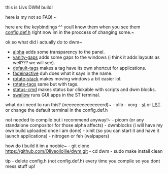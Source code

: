 this is Livs DWM build! 


here is my not so FAQ! ~

here are the keybindings ^^ youll know them when you see them [config.def.h](https://github.com/Oliveoilollie/dwm/blob/main/config.def.h) right now im in the proccess of changing some.~

ok so what did i actually do to dwm~
   - [alpha](https://dwm.suckless.org/patches/alpha/) adds some transparency to the panel.
   - [vanity-gaps](https://dwm.suckless.org/patches/vanitygaps/) adds some gaps to the windows (i think it adds layouts as well??? we will see).
   - [default-tags](https://dwm.suckless.org/patches/default_tag_apps/) makes a tag have its own shortcut for applications.   
   - [fadeinactive](https://dwm.suckless.org/patches/fadeinactive/) duh does what it says in the name.
   - [rotate-stack](https://dwm.suckless.org/patches/rotatestack/) makes moving windows a bit easier lol.
   - [rotate-tags](https://dwm.suckless.org/patches/rotatetags/) same but with tags.
   - [status-cmd](https://dwm.suckless.org/patches/statuscmd/) makes status bar clickable with scripts and dwm blocks.
   - [swallow](https://dwm.suckless.org/patches/swallow/) runs GUI apps in the ST terminal.

what do i need to run this? (neeeeeeeeeeeeeerd)~
    - xlib
    - xorg
    - [st](https://st.suckless.org/) or [LST](https://github.com/Oliveoilollie/LST) or change the default terminal in the config.def.h

not needed to compile but i recommend anyway!~
    - picom (or any standalone compositor for those alpha affects)
    - dwmblocks (i will have my own build uploaded once i am done)
    - xinit (so you can start it and have it launch applications)
    - nitrogen or feh (walpapers)

how do i build it im a noobie~
    - git clone https://github.com/Oliveoilollie/dwm.git
    - cd dwm
    - sudo make install clean

tip - delete config.h (not config.def.h) every time you compile so you dont mess stuff up!



   
   
